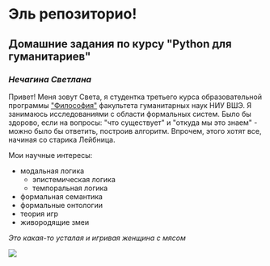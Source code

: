 # Эль репозиторио! 
## Домашние задания по курсу "Python для гуманитариев"
### *Нечагина Светлана*

Привет! Меня зовут Света, я студентка третьего курса образовательной программы ["Философия"](https://www.hse.ru/ba/phil/) факультета гуманитарных наук НИУ ВШЭ. Я занимаюсь исследованиями с области формальных систем. Было бы здорово, если на вопросы: "что существует" и "откуда мы это знаем" - можно было бы ответить, построив алгоритм. Впрочем, этого хотят все, начиная со старика Лейбница.  

Мои научные интересы: 
- модальная логика
  + эпистемическая логика
  + темпоральная логика 
- формальная семантика
- формальные онтологии
- теория игр 
- живородящие змеи

_Это какая-то усталая и игривая женщина с мясом_

![](https://static.picassomio.com/images/art/pm-50382-large.jpg)
